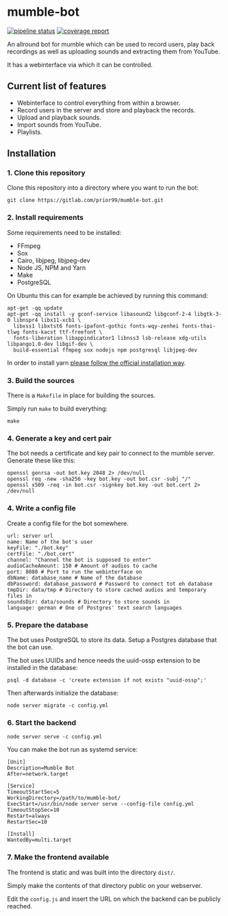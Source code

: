 # mumble-bot

[![pipeline status](https://gitlab.com/prior99/mumble-bot/badges/master/pipeline.svg)](https://gitlab.com/prior99/mumble-bot/commits/master)
[![coverage report](https://gitlab.com/prior99/mumble-bot/badges/master/coverage.svg)](https://gitlab.com/prior99/mumble-bot/commits/master)

An allround bot for mumble which can be used to record users, play back recordings as well as uploading sounds and extracting them from YouTube.

It has a webinterface via which it can be controlled.

## Current list of features

 - Webinterface to control everything from within a browser.
 - Record users in the server and store and playback the records.
 - Upload and playback sounds.
 - Import sounds from YouTube.
 - Playlists.

## Installation

### 1. Clone this repository

Clone this repository into a directory where you want to run the bot:

```
git clone https://gitlab.com/prior99/mumble-bot.git
```

### 2. Install requirements

Some requirements need to be installed:

 - FFmpeg
 - Sox
 - Cairo, libjpeg, libjpeg-dev
 - Node JS, NPM and Yarn
 - Make
 - PostgreSQL

On Ubuntu this can for example be achieved by running this command:

```
apt-get -qq update
apt-get -qq install -y gconf-service libasound2 libgconf-2-4 libgtk-3-0 libnspr4 libx11-xcb1 \
  libxss1 libxtst6 fonts-ipafont-gothic fonts-wqy-zenhei fonts-thai-tlwg fonts-kacst ttf-freefont \
  fonts-liberation libappindicator1 libnss3 lsb-release xdg-utils libpango1.0-dev libgif-dev \
  build-essential ffmpeg sox nodejs npm postgresql libjpeg-dev
```

In order to install yarn [please follow the official installation way](https://yarnpkg.com/lang/en/docs/install/#debian-stable).

### 3. Build the sources

There is a `Makefile` in place for building the sources.

Simply run `make` to build everything:

```
make
```

### 4. Generate a key and cert pair

The bot needs a certificate and key pair to connect to the mumble server. Generate these like this:

```
openssl genrsa -out bot.key 2048 2> /dev/null
openssl req -new -sha256 -key bot.key -out bot.csr -subj "/"
openssl x509 -req -in bot.csr -signkey bot.key -out bot.cert 2> /dev/null
```

### 4. Write a config file

Create a config file for the bot somewhere.

```
url: server url
name: Name of the bot's user
keyFile: "./bot.key"
certFile: "./bot.cert"
channel: "Channel the bot is supposed to enter"
audioCacheAmount: 150 # Amount of audios to cache
port: 8080 # Port to run the webinterface on
dbName: database_name # Name of the database
dbPassword: database_password # Password to connect tot eh database
tmpDir: data/tmp # Directory to store cached audios and temporary files in
soundsDir: data/sounds # Directory to store sounds in
language: german # One of Postgres' text search languages
```

### 5. Prepare the database

The bot uses PostgreSQL to store its data. Setup a Postgres database that the bot can use.

The bot uses UUIDs and hence needs the uuid-ossp extension to be installed in the database:

```
psql -d database -c 'create extension if not exists "uuid-ossp";'
```

Then afterwards initialize the database:

```
node server migrate -c config.yml
```

### 6. Start the backend

```
node server serve -c config.yml
```

You can make the bot run as systemd service:

```
[Unit]
Description=Mumble Bot
After=network.target

[Service]
TimeoutStartSec=5
WorkingDirectory=/path/to/mumble-bot/
ExecStart=/usr/bin/node server serve --config-file config.yml
TimeoutStopSec=10
Restart=always
RestartSec=10

[Install]
WantedBy=multi.target
```

### 7. Make the frontend available

The frontend is static and was built into the directory `dist/`.

Simply make the contents of that directory public on your webserver.

Edit the `config.js` and insert the URL on which the backend can be publicly reached.
